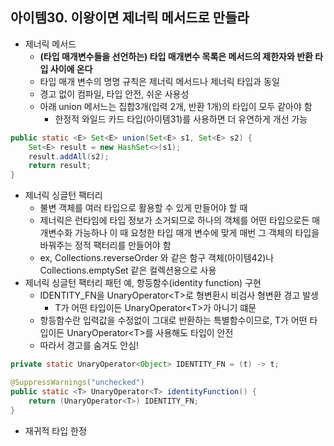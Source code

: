 ## 아이템30. 이왕이면 제너릭 메서드로 만들라
* 제너릭 메서드
	* **(타입 매개변수들을 선언하는) 타입 매개변수 목록은 메서드의 제한자와 반환 타입 사이에 온다**
	* 타입 매개 변수의 명명 규칙은 제너릭 메서드나 제너릭 타입과 동일
	* 경고 없이 컴파일, 타입 안전, 쉬운 사용성
	* 아래 union 메서느는 집합3개(입력 2개, 반환 1개)의 타입이 모두 같아야 함
		* 한정적 와일드 카드 타입(아이템31)를 사용하면 더 유연하게 개선 가능
```java
public static <E> Set<E> union(Set<E> s1, Set<E> s2) {
	Set<E> result = new HashSet<>(s1);
	result.addAll(s2);
	return result;
}
```
* 제너릭 싱글턴 팩터리
	* 불변 객체를 여러 타입으로 활용할 수 있게 만들어야 할 때
	* 제너릭은 런타임에 타입 정보가 소거되므로 하나의 객체를 어떤 타입으로든 매개변수화 가능하나 이 때 요청한 타입 매개 변수에 맞게 매번 그 객체의 타입을 바꿔주는 정적 팩터리를 만들어야 함
	* ex,  Collections.reverseOrder 와 같은 함구 객체(아이템42)나 Collections.emptySet 같은 컬렉션용으로 사용
* 제너릭 싱글턴 팩터리 패턴 예, 항등함수(identity function) 구현
	* IDENTITY_FN을 UnaryOperator&lt;T&gt;로 형변환시 비검사 형변환 경고 발생
		* T가 어떤 타입이든 UnaryOperator&lt;T&gt;가 아니기 떄문
	* 항등함수란 입력값을 수정없이 그대로 반환하는 특별함수이므로, T가 어떤 타입이든 UnaryOperator&lt;T&gt;를 사용해도 타입이 안전
	* 따라서 경고를 숨겨도 안심!
```java
private static UnaryOperator<Object> IDENTITY_FN = (t) -> t;

@SuppressWarnings("unchecked")
public static <T> UnaryOperator<T> identityFunction() {
	return (UnaryOperator<T>) IDENTITY_FN;
}
```
* 재귀적 타입 한정
<!--stackedit_data:
eyJoaXN0b3J5IjpbLTI1OTY3NzUyNSwyNDU4NjM2NjZdfQ==
-->